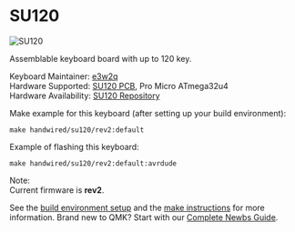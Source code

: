 # SU120

![SU120](https://github.com/e3w2q/su120-keyboard-doc/blob/master/mainimage.jpg?raw=true)

Assemblable keyboard board with up to 120 key.

Keyboard Maintainer: [e3w2q](https://github.com/e3w2q)  
Hardware Supported: [SU120 PCB](https://github.com/e3w2q/su120-keyboard/tree/master/pcb), Pro Micro ATmega32u4  
Hardware Availability: [SU120 Repository](https://github.com/e3w2q/su120-keyboard/)

Make example for this keyboard (after setting up your build environment):

    make handwired/su120/rev2:default

Example of flashing this keyboard:

    make handwired/su120/rev2:default:avrdude

Note:  
  Current firmware is **rev2**.

See the [build environment setup](https://docs.qmk.fm/#/getting_started_build_tools) and the [make instructions](https://docs.qmk.fm/#/getting_started_make_guide) for more information. Brand new to QMK? Start with our [Complete Newbs Guide](https://docs.qmk.fm/#/newbs).

